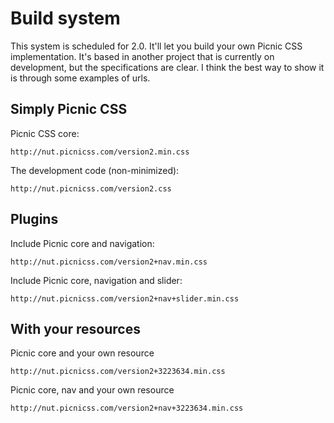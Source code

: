 # Build system

This system is scheduled for 2.0. It'll let you build your own Picnic CSS implementation. It's based in another project that is currently on development, but the specifications are clear. I think the best way to show it is through some examples of urls.



## Simply Picnic CSS

Picnic CSS core:

    http://nut.picnicss.com/version2.min.css

The development code (non-minimized):

    http://nut.picnicss.com/version2.css



## Plugins

Include Picnic core and navigation:

    http://nut.picnicss.com/version2+nav.min.css

Include Picnic core, navigation and slider:

    http://nut.picnicss.com/version2+nav+slider.min.css



## With your resources

Picnic core and your own resource

    http://nut.picnicss.com/version2+3223634.min.css

Picnic core, nav and your own resource

    http://nut.picnicss.com/version2+nav+3223634.min.css